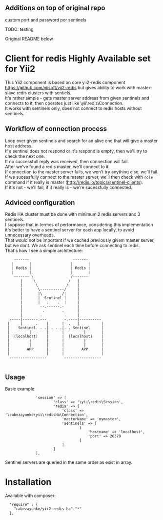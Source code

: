 Additions on top of original repo
---------------------------------------------
custom port and password por sentinels

TODO: testing

Original README below


Client for redis Highly Available set for Yii2
=============================================
This Yii2 component is based on core yii2-redis component https://github.com/yiisoft/yii2-redis but gives ability to work with master-slave redis clusters with sentiels. <br />
It's rather simple - gets master server address from given sentinels and connects to it, then operates just like \yii\redis\Connection. <br />
It works with sentinels only, does not connect to redis hosts without sentinels.<br />

Workflow of connection process 
--------------------------------------------
Loop over given sentinels and search for an alive one that will give a master host address.<br />
If a sentinel does not respond or it's respond is empty, then we'll try to check the next one.<br />
If no successfull reply was received, then connection will fail.<br />
After we've found a redis master, we'll connect to it.<br /> 
If connection to the master server fails, we won't try anything else, we'll fail.<br />
If we sucessfully connect to the master server, we'll then check with ``role`` command if it really is master (http://redis.io/topics/sentinel-clients). <br />
If it's not - we'll fail, if it really is - we're sucessfully connected.<br />


Adviced configuration
---------------------------------------------
Redis HA cluster must be done with minimum 2 redis servers and 3 sentinels.<br />
I suppose that in termes of performance, considering this implementation it's better to have a sentinel server for each app locally, to avoid unnecessary overheads.<br />
That would not be important if we cached previously givem master server, but we dont. We ask sentinel each time before connecting to redis.<br />
That's how I see a simple architecture:

```
    -------                    -------
   |       |                  |       |
   | Redis |                  | Redis |
   |       |                  |       |
    ------- \                 /-------
       |     \               /   |
       |      \             /    |
       |       \-----------/     |
       |       |\         /|     |
       |       |  Sentinel |     |
       |       |   .    .  |     |
       |        --.------.-      |
       |         .        .      |
       |        .          .     |
  -----|-------.---        -.----|----------     
 |     |      .    |      |  .   |          |    
 |    Sentinel. . .| . . .|. . Sentinel     |    
 |         |       |      |         |       |    
 |  (localhost)    |      |  (localhost)    |    
 |         |       |      |         |       |    
 |         |       |      |         |       |    
 |        APP      |      |        APP      |    
 |                 |      |                 |    
  -----------------        -----------------     
   
```

Usage
---------------------------------------------
Basic example:
  ```
				'session' => [
						'class' => '\yii\redis\Session',
						'redis' => [
							'class' => '\cabezayunke\yii\redisHa\Connection',
							'masterName' => 'mymaster',
							'sentinels' => [
									[
                                        'hostname' => 'localhost',
                                        'port' => 26379
                                    ]
							]
						]
				],
```
Sentinel servers are queried in the same order as exist in array.<br />

Installation
=============================================
Available with composer:
```
  "require" : {
    "cabezayunke/yii2-redis-ha":"*"
  },
```
